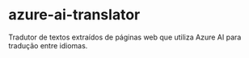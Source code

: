 # azure-ai-translator
Tradutor de textos extraídos de páginas web que utiliza Azure AI para tradução entre idiomas.
